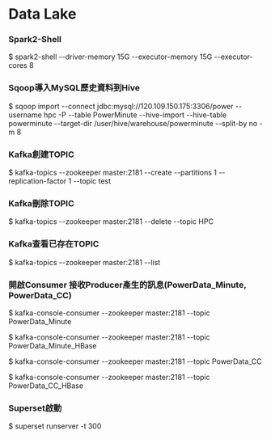 Data Lake
============
### Spark2-Shell
$ spark2-shell --driver-memory 15G --executor-memory 15G --executor-cores 8

### Sqoop導入MySQL歷史資料到Hive
$ sqoop import --connect jdbc:mysql://120.109.150.175:3306/power --username hpc -P --table PowerMinute --hive-import --hive-table powerminute --target-dir /user/hive/warehouse/powerminute --split-by no -m 8

### Kafka創建TOPIC
$ kafka-topics --zookeeper master:2181 --create --partitions 1 --replication-factor 1 --topic test

### Kafka刪除TOPIC
$ kafka-topics --zookeeper master:2181 --delete --topic HPC


### Kafka查看已存在TOPIC
$ kafka-topics --zookeeper master:2181 --list

### 開啟Consumer 接收Producer產生的訊息(PowerData_Minute, PowerData_CC)

$ kafka-console-consumer --zookeeper master:2181 --topic PowerData_Minute

$ kafka-console-consumer --zookeeper master:2181 --topic PowerData_Minute_HBase

$ kafka-console-consumer --zookeeper master:2181 --topic PowerData_CC

$ kafka-console-consumer --zookeeper master:2181 --topic PowerData_CC_HBase

### Superset啟動
$ superset runserver -t 300

